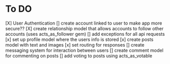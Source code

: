 # To DO
[X] User Authentication
[] create account linked to user to make app more secure??
[X] create relationship model that allows accounts to follow other accounts (uses acts_as_follower gem)
[] add exceptions for all api requests
[x] set up profile model where the users info is stored
[x] create posts model with text and images
[x] set routing for responses
[] create messaging system for interaction between users
[] create comment model for commenting on posts
[] add voting to posts using acts_as_votable
